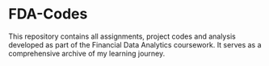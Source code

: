 # FDA-Codes
This repository contains all assignments, project codes and analysis developed as part of the Financial Data Analytics coursework. It serves as a comprehensive archive of my learning journey.
